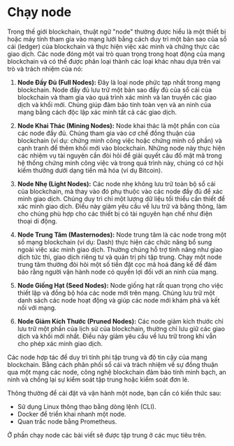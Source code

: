 # Chạy node

Trong thế giới blockchain, thuật ngữ "node" thường được hiểu là một thiết bị hoặc máy tính tham gia vào mạng lưới bằng cách duy trì một bản sao của sổ cái (ledger) của blockchain và thực hiện việc xác minh và chứng thực các giao dịch. Các node đóng một vai trò quan trọng trong hoạt động của mạng blockchain và có thể được phân loại thành các loại khác nhau dựa trên vai trò và trách nhiệm của nó:

1. **Node Đầy Đủ (Full Nodes):** Đây là loại node phức tạp nhất trong mạng blockchain. Node đầy đủ lưu trữ một bản sao đầy đủ của sổ cái của blockchain và tham gia vào quá trình xác minh và lan truyền các giao dịch và khối mới. Chúng giúp đảm bảo tính toàn vẹn và an ninh của mạng bằng cách độc lập xác minh tất cả các giao dịch.

2. **Node Khai Thác (Mining Nodes):** Node khai thác là một phần con của các node đầy đủ. Chúng tham gia vào cơ chế đồng thuận của blockchain (ví dụ: chứng minh công việc hoặc chứng minh cổ phần) và cạnh tranh để thêm khối mới vào blockchain. Những node này thực hiện các nhiệm vụ tài nguyên cần đòi hỏi để giải quyết câu đố mật mã trong hệ thống chứng minh công việc và trong quá trình này, chúng có cơ hội kiếm thưởng dưới dạng tiền mã hóa (ví dụ Bitcoin).

3. **Node Nhẹ (Light Nodes):** Các node nhẹ không lưu trữ toàn bộ sổ cái của blockchain, mà thay vào đó phụ thuộc vào các node đầy đủ để xác minh giao dịch. Chúng duy trì chỉ một lượng dữ liệu tối thiểu cần thiết để xác minh giao dịch. Điều này giảm yêu cầu về lưu trữ và băng thông, làm cho chúng phù hợp cho các thiết bị có tài nguyên hạn chế như điện thoại di động.

4. **Node Trung Tâm (Masternodes):** Node trung tâm là các node trong một số mạng blockchain (ví dụ: Dash) thực hiện các chức năng bổ sung ngoài việc xác minh giao dịch. Thường chúng hỗ trợ tính năng như giao dịch tức thì, giao dịch riêng tư và quản trị phi tập trung. Chạy một node trung tâm thường đòi hỏi một số tiền đặt cọc mã hoá đáng kể để đảm bảo rằng người vận hành node có quyền lợi đối với an ninh của mạng.

5. **Node Giống Hạt (Seed Nodes):** Node giống hạt rất quan trọng cho việc thiết lập và đồng bộ hóa các node mới trên mạng. Chúng lưu trữ một danh sách các node hoạt động và giúp các node mới khám phá và kết nối với mạng.

6. **Node Giảm Kích Thước (Pruned Nodes):** Các node giảm kích thước chỉ lưu trữ một phần của lịch sử của blockchain, thường chỉ lưu giữ các giao dịch và khối mới nhất. Điều này giảm yêu cầu về lưu trữ trong khi vẫn cho phép xác minh giao dịch.

Các node hợp tác để duy trì tính phi tập trung và độ tin cậy của mạng blockchain. Bằng cách phân phối sổ cái và trách nhiệm về sự đồng thuận qua một mạng các node, công nghệ blockchain đảm bảo tính minh bạch, an ninh và chống lại sự kiểm soát tập trung hoặc kiểm soát đơn lẻ.

Thông thường để cài đặt và vận hành một node, bạn cần có kiến thức sau:

- Sử dụng Linux thông thạo bằng dòng lệnh (CLI).
- Docker để triển khai nhanh một node.
- Quan trắc node bằng Prometheus.

Ở phần chạy node các bài viết sẽ được tập trung ở các mục tiêu trên.